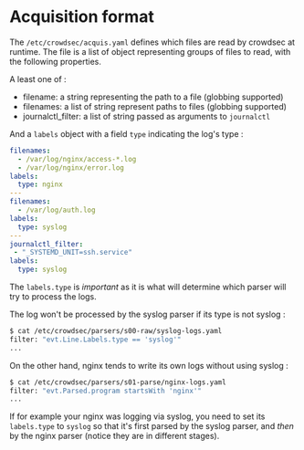 # Acquisition format

The `/etc/crowdsec/acquis.yaml` defines which files are read by crowdsec at runtime.
The file is a list of object representing groups of files to read, with the following properties.

A least one of :

 - filename: a string representing the path to a file (globbing supported)
 - filenames: a list of string represent paths to files (globbing supported)
 - journalctl_filter: a list of string passed as arguments to `journalctl`

And a `labels` object with a field `type` indicating the log's type :
```yaml
filenames:
  - /var/log/nginx/access-*.log
  - /var/log/nginx/error.log
labels:
  type: nginx
---
filenames:
  - /var/log/auth.log
labels:
  type: syslog
---
journalctl_filter:
 - "_SYSTEMD_UNIT=ssh.service"
labels:
  type: syslog

```

The `labels.type` is *important* as it is what will determine which parser will try to process the logs. 

The log won't be processed by the syslog parser if its type is not syslog :
```bash
$ cat /etc/crowdsec/parsers/s00-raw/syslog-logs.yaml 
filter: "evt.Line.Labels.type == 'syslog'"
...
```

On the other hand, nginx tends to write its own logs without using syslog :
```bash
$ cat /etc/crowdsec/parsers/s01-parse/nginx-logs.yaml 
filter: "evt.Parsed.program startsWith 'nginx'"
...
```

If for example your nginx was logging via syslog, you need to set its `labels.type` to `syslog` so that it's first parsed by the syslog parser, and *then* by the nginx parser (notice they are in different stages).

